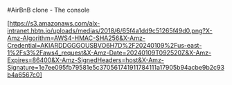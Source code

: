 #AirBnB clone - The console

[https://s3.amazonaws.com/alx-intranet.hbtn.io/uploads/medias/2018/6/65f4a1dd9c51265f49d0.png?X-Amz-Algorithm=AWS4-HMAC-SHA256&X-Amz-Credential=AKIARDDGGGOUSBVO6H7D%2F20240109%2Fus-east-1%2Fs3%2Faws4_request&X-Amz-Date=20240109T092520Z&X-Amz-Expires=86400&X-Amz-SignedHeaders=host&X-Amz-Signature=1e7ee095fb79581e5c370561741911784111a17905b94acbe9b2c93b4a6567c0]

